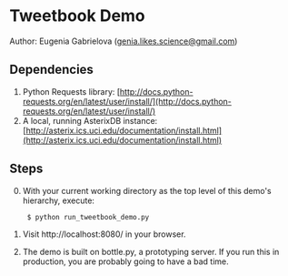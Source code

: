 # Tweetbook Demo
Author: Eugenia Gabrielova (genia.likes.science@gmail.com)

## Dependencies
1. Python Requests library: [http://docs.python-requests.org/en/latest/user/install/](http://docs.python-requests.org/en/latest/user/install/)
2. A local, running AsterixDB instance: [http://asterix.ics.uci.edu/documentation/install.html](http://asterix.ics.uci.edu/documentation/install.html)

## Steps

0. With your current working directory as the top level of this demo's hierarchy, execute:

        $ python run_tweetbook_demo.py

1. Visit http://localhost:8080/ in your browser.

2. The demo is built on bottle.py, a prototyping server. If you run this in production, you are probably going to have a bad time.
